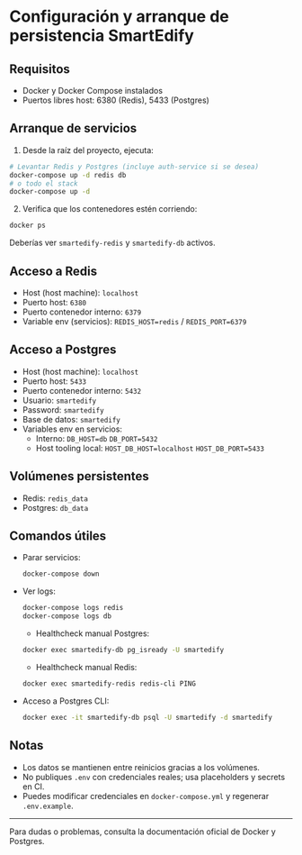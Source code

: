 # Configuración y arranque de persistencia SmartEdify

## Requisitos
- Docker y Docker Compose instalados
- Puertos libres host: 6380 (Redis), 5433 (Postgres)

## Arranque de servicios

1. Desde la raíz del proyecto, ejecuta:

```sh
# Levantar Redis y Postgres (incluye auth-service si se desea)
docker-compose up -d redis db
# o todo el stack
docker-compose up -d
```

2. Verifica que los contenedores estén corriendo:

```sh
docker ps
```

Deberías ver `smartedify-redis` y `smartedify-db` activos.

## Acceso a Redis
- Host (host machine): `localhost`
- Puerto host: `6380`
- Puerto contenedor interno: `6379`
- Variable env (servicios): `REDIS_HOST=redis` / `REDIS_PORT=6379`

## Acceso a Postgres
- Host (host machine): `localhost`
- Puerto host: `5433`
- Puerto contenedor interno: `5432`
- Usuario: `smartedify`
- Password: `smartedify`
- Base de datos: `smartedify`
- Variables env en servicios:
  - Interno: `DB_HOST=db` `DB_PORT=5432`
  - Host tooling local: `HOST_DB_HOST=localhost` `HOST_DB_PORT=5433`

## Volúmenes persistentes
- Redis: `redis_data`
- Postgres: `db_data`

## Comandos útiles

- Parar servicios:
  ```sh
  docker-compose down
  ```
- Ver logs:
  ```sh
  docker-compose logs redis
  docker-compose logs db
  ```
  - Healthcheck manual Postgres:
  ```sh
  docker exec smartedify-db pg_isready -U smartedify
  ```
  - Healthcheck manual Redis:
  ```sh
  docker exec smartedify-redis redis-cli PING
  ```
- Acceso a Postgres CLI:
  ```sh
  docker exec -it smartedify-db psql -U smartedify -d smartedify
  ```

## Notas
- Los datos se mantienen entre reinicios gracias a los volúmenes.
- No publiques `.env` con credenciales reales; usa placeholders y secrets en CI.
- Puedes modificar credenciales en `docker-compose.yml` y regenerar `.env.example`.

---
Para dudas o problemas, consulta la documentación oficial de Docker y Postgres.

